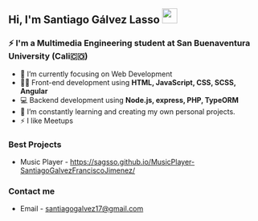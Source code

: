 ## Hi, I'm Santiago Gálvez Lasso <img src="https://raw.githubusercontent.com/iampavangandhi/iampavangandhi/master/gifs/Hi.gif" width="30px"></h2>


### ⚡ I'm a Multimedia Engineering student at San Buenaventura University (Cali🇨🇴) 

- 🔭 I’m currently focusing on Web Development
- :man_technologist: Front-end development using **HTML, JavaScript, CSS, SCSS, Angular**
- :computer: Backend development using **Node.js, express, PHP, TypeORM**
- 🌱 I’m constantly learning and creating my own personal projects.
- ⚡ I like Meetups

### Best Projects
- Music Player - https://sagsso.github.io/MusicPlayer-SantiagoGalvezFranciscoJimenez/


### Contact me
- Email - santiagogalvez17@gmail.com
